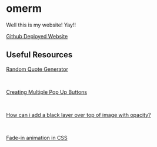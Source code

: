 # omerm
Well this is my website! Yay!!

<a href="https://maskeydude.github.io/omerm/">Github Deployed Website</a>

##  Useful Resources
<a href="https://blog.kritikapattalam.com/build-a-random-quote-generator-using-javascript">Random Quote Generator</a>

<br>

<a href="https://stackoverflow.com/questions/65138460/creating-multiple-pop-up-buttons">Creating Multiple Pop Up Buttons</a>

<br>

<a href="https://stackoverflow.com/questions/63066897/how-can-i-add-a-black-layer-over-top-of-image-with-opacity">How can i add a black layer over top of image with opacity?</a>

<br>

<a href="https://blog.hubspot.com/website/css-fade-in">Fade-in animation in CSS</a>